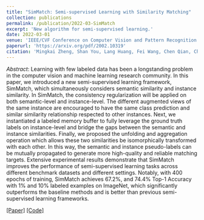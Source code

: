 ```yaml
---
title: "SimMatch: Semi-supervised Learning with Similarity Matching"
collection: publications
permalink: /publication/2022-03-SimMatch
excerpt: 'New algorithm for semi-supervised learning.'
date: 2022-03-01
venue: 'IEEE/CVF Conference on Computer Vision and Pattern Recognition'
paperurl: 'https://arxiv.org/pdf/2002.10319'
citation: 'Mingkai Zheng, Shan You, Lang Huang, Fei Wang, Chen Qian, Chang Xu (2022). &quot;SimMatch: Semi-supervised Learning with Similarity Matching; <i>IEEE/CVF Conference on Computer Vision and Pattern Recognition</i>.'
---
```


*Abstract*: Learning with few labeled data has been a longstanding problem in the computer vision and machine learning research community. In this paper, we introduced a new semi-supervised learning framework, SimMatch, which simultaneously considers semantic similarity and instance similarity. In SimMatch, the consistency regularization will be applied on both semantic-level and instance-level. The different augmented views of the same instance are encouraged to have the same class prediction and similar similarity relationship respected to other instances. Next, we instantiated a labeled memory buffer to fully leverage the ground truth labels on instance-level and bridge the gaps between the semantic and instance similarities. Finally, we proposed the unfolding and aggregation operation which allows these two similarities be isomorphically transformed with each other. In this way, the semantic and instance pseudo-labels can be mutually propagated to generate more high-quality and reliable matching targets. Extensive experimental results demonstrate that SimMatch improves the performance of semi-supervised learning tasks across different benchmark datasets and different settings. Notably, with 400 epochs of training, SimMatch achieves 67.2%, and 74.4% Top-1 Accuracy with 1% and 10% labeled examples on ImageNet, which significantly outperforms the baseline methods and is better than previous semi-supervised learning frameworks.

[\[Paper\]](http://arxiv.org/abs/2203.06915) [\[Code\]](https://github.com/KyleZheng1997/simmatch)